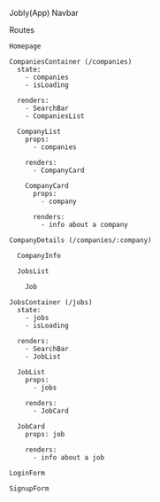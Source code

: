 Jobly(App)
  Navbar

  Routes

    Homepage

    CompaniesContainer (/companies)
      state:
        - companies
        - isLoading

      renders:
        - SearchBar
        - CompaniesList
      
      CompanyList
        props:
          - companies

        renders:
          - CompanyCard

        CompanyCard
          props:
            - company

          renders:
            - info about a company

    CompanyDetails (/companies/:company)

      CompanyInfo
      
      JobsList

        Job

    JobsContainer (/jobs)
      state:
        - jobs
        - isLoading

      renders:
        - SearchBar
        - JobList
        
      JobList
        props:
          - jobs

        renders:
          - JobCard

      JobCard 
        props: job

        renders:
          - info about a job

    LoginForm

    SignupForm